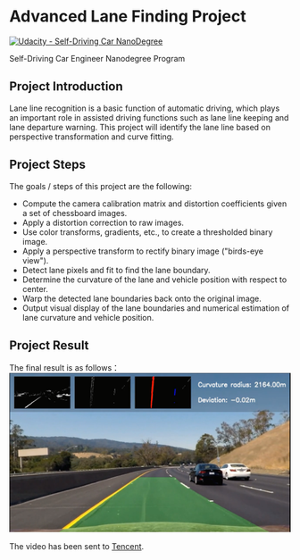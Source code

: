 # Advanced Lane Finding Project 

[![Udacity - Self-Driving Car NanoDegree](https://s3.amazonaws.com/udacity-sdc/github/shield-carnd.svg)](http://www.udacity.com/drive)

Self-Driving Car Engineer Nanodegree Program

## Project Introduction

Lane line recognition is a basic function of automatic driving, which plays an important role in assisted driving functions such as lane line keeping and lane departure warning. This project will identify the lane line based on perspective transformation and curve fitting.

## Project Steps

The goals / steps of this project are the following: 
- Compute the camera calibration matrix and distortion coefficients given a set of chessboard images.
- Apply a distortion correction to raw images. 
- Use color transforms, gradients, etc., to create a thresholded binary image. 
- Apply a perspective transform to rectify binary image ("birds-eye view").
- Detect lane pixels and fit to find the lane boundary.
- Determine the curvature of the lane and vehicle position with respect to center. 
- Warp the detected lane boundaries back onto the original image. 
- Output visual display of the lane boundaries and numerical estimation of lane curvature and vehicle position. 

## Project Result

The final result is as follows：
![image](./image/车道线识别.png)

The video has been sent to [Tencent](https://v.qq.com/x/page/m0923upwoq3.html?).
